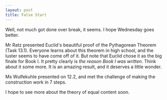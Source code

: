 ```yaml
---
layout: post
title: False Start
---
```


Well, not much got done over break, it seems. I hope Wednesday goes better.

Mr Ratz presented Euclid's beautiful proof of the Pythagorean Theorem (Task 13.1).
Everyone  learns about this theorem in high school, and the luster seems to have come off
of it. But note that Euclid chose it as the big finale for Book I. It pretty clearly
is _the reason Book I was written_. Think about it some more. It is an amazing
result, and it deserves a little wonder.

Ms Wulfekuhle presented on 12.2, and met the challenge of making the construction
work in 7 steps.

I hope to see more about the theory of equal content soon.
